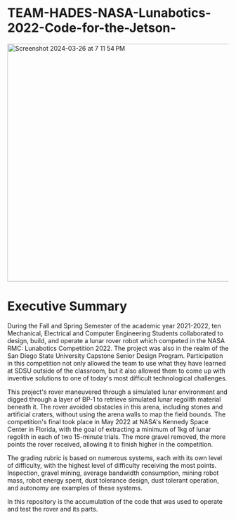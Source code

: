 # TEAM-HADES-NASA-Lunabotics-2022-Code-for-the-Jetson-
<img width="540" alt="Screenshot 2024-03-26 at 7 11 54 PM" src="https://github.com/AlyssaBr/TEAM-HADES-NASA-Lunabotics-2022/assets/148839608/75b29fdd-3291-4761-92b7-855ee16f1a8f">

# Executive Summary
During the Fall and Spring Semester of the academic year 2021-2022, ten Mechanical, Electrical
and Computer Engineering Students collaborated to design, build, and operate a lunar rover
robot which competed in the NASA RMC: Lunabotics Competition 2022. The project was also
in the realm of the San Diego State University Capstone Senior Design Program. Participation in
this competition not only allowed the team to use what they have learned at SDSU outside of the
classroom, but it also allowed them to come up with inventive solutions to one of today's most
difficult technological challenges.

This project's rover maneuvered through a simulated lunar environment and digged
through a layer of BP-1 to retrieve simulated lunar regolith material beneath it. The rover
avoided obstacles in this arena, including stones and artificial craters, without using the
arena walls to map the field bounds. The competition's final took place in May 2022 at
NASA's Kennedy Space Center in Florida, with the goal of extracting a minimum of 1kg of lunar
regolith in each of two 15-minute trials. The more gravel removed, the more points the rover
received, allowing it to finish higher in the competition.

The grading rubric is based on numerous systems, each with its own level of difficulty, with the
highest level of difficulty receiving the most points. Inspection, gravel mining, average
bandwidth consumption, mining robot mass, robot energy spent, dust tolerance design, dust
tolerant operation, and autonomy are examples of these systems.

In this repository is the accumulation of the code that was used to operate and test the rover and its parts. 
